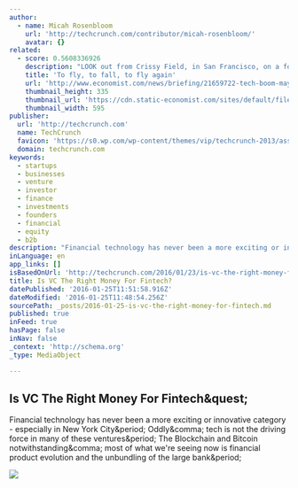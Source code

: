 ```yaml
---
author:
  - name: Micah Rosenbloom
    url: 'http://techcrunch.com/contributor/micah-rosenbloom/'
    avatar: {}
related:
  - score: 0.5608336926
    description: "LOOK out from Crissy Field, in San Francisco, on a fog-free day and chances are you will see some technology entrepreneurs leaping into the sky. The hybrid sport of kitesurfing has become a favourite pastime of the Bay Area's startup crowd."
    title: 'To fly, to fall, to fly again'
    url: 'http://www.economist.com/news/briefing/21659722-tech-boom-may-get-bumpy-it-will-not-end-repeat-dotcom-crash-fly'
    thumbnail_height: 335
    thumbnail_url: 'https://cdn.static-economist.com/sites/default/files/images/print-edition/20150725_FBP001_1.jpg'
    thumbnail_width: 595
publisher:
  url: 'http://techcrunch.com'
  name: TechCrunch
  favicon: 'https://s0.wp.com/wp-content/themes/vip/techcrunch-2013/assets/images/favicon.ico'
  domain: techcrunch.com
keywords:
  - startups
  - businesses
  - venture
  - investor
  - finance
  - investments
  - founders
  - financial
  - equity
  - b2b
description: "Financial technology has never been a more exciting or innovative category - especially in New York City. Oddly, tech is not the driving force in many of these ventures. The Blockchain and Bitcoin notwithstanding, most of what we're seeing now is financial product evolution and the unbundling of the large bank."
inLanguage: en
app_links: []
isBasedOnUrl: 'http://techcrunch.com/2016/01/23/is-vc-the-right-money-for-fintech/?ncid=tcdaily'
title: Is VC The Right Money For Fintech?
datePublished: '2016-01-25T11:51:58.916Z'
dateModified: '2016-01-25T11:48:54.256Z'
sourcePath: _posts/2016-01-25-is-vc-the-right-money-for-fintech.md
published: true
inFeed: true
hasPage: false
inNav: false
_context: 'http://schema.org'
_type: MediaObject

---
```

<article style=""><h1>Is VC The Right Money For Fintech&amp;quest;</h1><p>Financial technology has never been a more exciting or innovative category - especially in New York City&amp;period; Oddly&amp;comma; tech is not the driving force in many of these ventures&amp;period; The Blockchain and Bitcoin notwithstanding&amp;comma; most of what we're seeing now is financial product evolution and the unbundling of the large bank&amp;period;</p><img src="https://tctechcrunch2011.files.wordpress.com/2015/04/moneyrubicks.jpg?w=764&amp;h=400&amp;crop=1" /></article>
